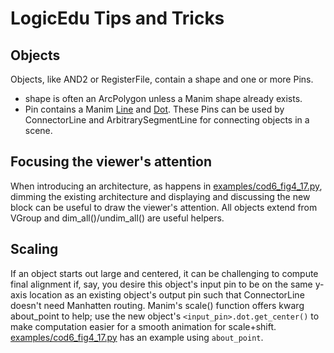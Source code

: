 # LogicEdu Tips and Tricks

## Objects

Objects, like AND2 or RegisterFile, contain a shape and one or more Pins.

- shape is often an ArcPolygon unless a Manim shape already exists.
- Pin contains a Manim [Line](https://docs.manim.community/en/stable/reference/manim.mobject.geometry.line.Line.html) and [Dot](https://docs.manim.community/en/stable/reference/manim.mobject.geometry.arc.Dot.html). These Pins can be used by ConnectorLine and ArbitrarySegmentLine for connecting objects in a scene.

## Focusing the viewer's attention

When introducing an architecture, as happens in [examples/cod6_fig4_17.py](examples/cod6_fig4_17.py), dimming the existing architecture and displaying and discussing the new block can be useful to draw the viewer's attention. All objects extend from VGroup and dim_all()/undim_all() are useful helpers.

## Scaling

If an object starts out large and centered, it can be challenging to compute final alignment if, say, you desire this object's input pin to be on the same y-axis location as an existing object's output pin such that ConnectorLine doesn't need Manhatten routing. Manim's scale() function offers kwarg about_point to help; use the new object's `<input_pin>.dot.get_center()` to make computation easier for a smooth animation for scale+shift. [examples/cod6_fig4_17.py](examples/cod6_fig4_17.py) has an example using `about_point`.